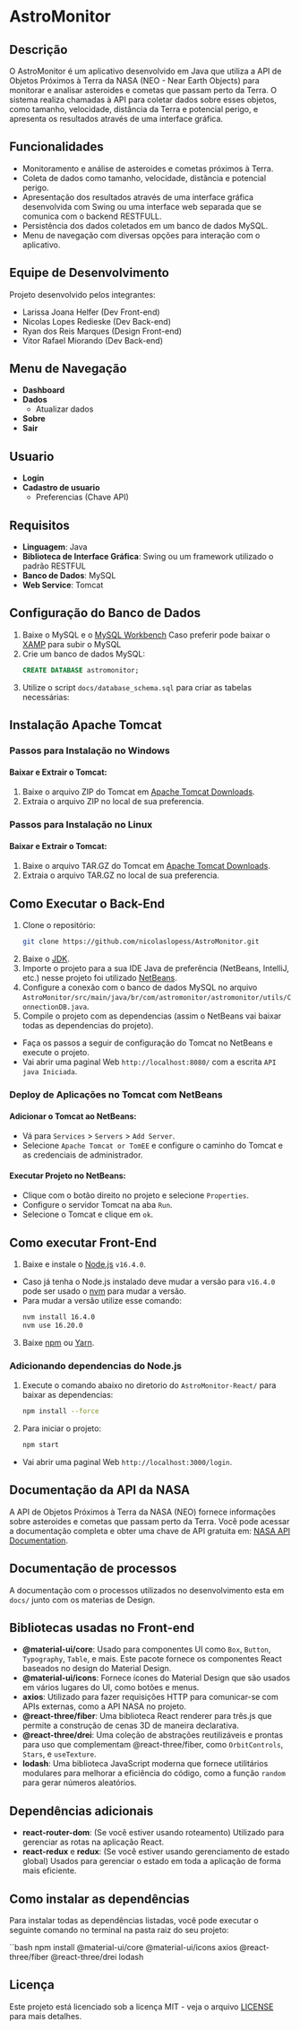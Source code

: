 # AstroMonitor

## Descrição
O AstroMonitor é um aplicativo desenvolvido em Java que utiliza a API de Objetos Próximos à Terra da NASA (NEO - Near Earth Objects) para monitorar e analisar asteroides e cometas que passam perto da Terra. O sistema realiza chamadas à API para coletar dados sobre esses objetos, como tamanho, velocidade, distância da Terra e potencial perigo, e apresenta os resultados através de uma interface gráfica.

## Funcionalidades
- Monitoramento e análise de asteroides e cometas próximos à Terra.
- Coleta de dados como tamanho, velocidade, distância e potencial perigo.
- Apresentação dos resultados através de uma interface gráfica desenvolvida com Swing ou uma interface web separada que se comunica com o backend RESTFULL.
- Persistência dos dados coletados em um banco de dados MySQL.
- Menu de navegação com diversas opções para interação com o aplicativo.

## Equipe de Desenvolvimento

Projeto desenvolvido pelos integrantes:

- Larissa Joana Helfer (Dev Front-end)
- Nicolas Lopes Redieske (Dev Back-end)
- Ryan dos Reis Marques (Design Front-end)
- Vitor Rafael Miorando (Dev Back-end)

## Menu de Navegação

- **Dashboard**
- **Dados**
  - Atualizar dados
- **Sobre**
- **Sair**

## Usuario
- **Login**
- **Cadastro de usuario**
  - Preferencias (Chave API)

## Requisitos
- **Linguagem**: Java
- **Biblioteca de Interface Gráfica**: Swing ou um framework utilizado o padrão RESTFUL
- **Banco de Dados**: MySQL
- **Web Service**: Tomcat

## Configuração do Banco de Dados
1. Baixe o MySQL e o [MySQL Workbench](https://dev.mysql.com/downloads/workbench/) Caso preferir pode baixar o [XAMP](https://www.apachefriends.org/pt_br/index.html) para subir o MySQL
2. Crie um banco de dados MySQL:
    ```sql
    CREATE DATABASE astromonitor;
3. Utilize o script `docs/database_schema.sql` para criar as tabelas necessárias:

## Instalação Apache Tomcat

### Passos para Instalação no Windows

#### Baixar e Extrair o Tomcat:

1. Baixe o arquivo ZIP do Tomcat em [Apache Tomcat Downloads](https://tomcat.apache.org/download-90.cgi).
2. Extraia o arquivo ZIP no local de sua preferencia.

### Passos para Instalação no Linux

#### Baixar e Extrair o Tomcat:

1. Baixe o arquivo TAR.GZ do Tomcat em [Apache Tomcat Downloads](https://tomcat.apache.org/download-90.cgi).
2. Extraia o arquivo TAR.GZ no local de sua preferencia.

## Como Executar o Back-End
1. Clone o repositório:
   ```bash
   git clone https://github.com/nicolaslopess/AstroMonitor.git
2. Baixe o [JDK](https://www.oracle.com/br/java/technologies/downloads/#java17).
2. Importe o projeto para a sua IDE Java de preferência (NetBeans, IntelliJ, etc.) nesse projeto foi utilizado [NetBeans](https://netbeans.apache.org/front/main/index.html).
3. Configure a conexão com o banco de dados MySQL no arquivo `AstroMonitor/src/main/java/br/com/astromonitor/astromonitor/utils/ConnectionDB.java`.
4. Compile o projeto com as dependencias (assim o NetBeans vai baixar todas as dependencias do projeto).
- Faça os passos a seguir de configuração do Tomcat no NetBeans e execute o projeto.
- Vai abrir uma paginal Web `http://localhost:8080/` com a escrita `API java Iniciada`.

### Deploy de Aplicações no Tomcat com NetBeans

#### Adicionar o Tomcat ao NetBeans:

- Vá para `Services` > `Servers` > `Add Server`.
- Selecione `Apache Tomcat or TomEE` e configure o caminho do Tomcat e as credenciais de administrador.

#### Executar Projeto no NetBeans:

- Clique com o botão direito no projeto e selecione `Properties`.
- Configure o servidor Tomcat na aba `Run`.
- Selecione o Tomcat e clique em `ok`.

## Como executar Front-End

1. Baixe e instale o [Node.js](https://nodejs.org/en/) `v16.4.0`.
- Caso já tenha o Node.js instalado deve mudar a versão para `v16.4.0` pode ser usado o [nvm](https://github.com/coreybutler/nvm-windows/releases) para mudar a versão.
- Para mudar a versão utilize esse comando:
   ```bash
   nvm install 16.4.0
   nvm use 16.20.0
3. Baixe [npm](https://www.npmjs.com/) ou [Yarn](https://yarnpkg.com/).

### Adicionando dependencias do Node.js

1. Execute o comando abaixo no diretorio do `AstroMonitor-React/` para baixar as dependencias:
   ```bash
   npm install --force
2. Para iniciar o projeto:
   ```bash
   npm start
- Vai abrir uma paginal Web `http://localhost:3000/login`.

## Documentação da API da NASA

A API de Objetos Próximos à Terra da NASA (NEO) fornece informações sobre asteroides e cometas que passam perto da Terra. Você pode acessar a documentação completa e obter uma chave de API gratuita em: [NASA API Documentation](https://api.nasa.gov/).

## Documentação de processos

A documentação com o processos utilizados no desenvolvimento esta em `docs/` junto com os materias de Design.

## Bibliotecas usadas no Front-end

- **@material-ui/core**: Usado para componentes UI como `Box`, `Button`, `Typography`, `Table`, e mais. Este pacote fornece os componentes React baseados no design do Material Design.
- **@material-ui/icons**: Fornece ícones do Material Design que são usados em vários lugares do UI, como botões e menus.
- **axios**: Utilizado para fazer requisições HTTP para comunicar-se com APIs externas, como a API NASA no projeto.
- **@react-three/fiber**: Uma biblioteca React renderer para três.js que permite a construção de cenas 3D de maneira declarativa.
- **@react-three/drei**: Uma coleção de abstrações reutilizáveis e prontas para uso que complementam @react-three/fiber, como `OrbitControls`, `Stars`, e `useTexture`.
- **lodash**: Uma biblioteca JavaScript moderna que fornece utilitários modulares para melhorar a eficiência do código, como a função `random` para gerar números aleatórios.

## Dependências adicionais

- **react-router-dom**: (Se você estiver usando roteamento) Utilizado para gerenciar as rotas na aplicação React.
- **react-redux** e **redux**: (Se você estiver usando gerenciamento de estado global) Usados para gerenciar o estado em toda a aplicação de forma mais eficiente.

## Como instalar as dependências

Para instalar todas as dependências listadas, você pode executar o seguinte comando no terminal na pasta raiz do seu projeto:

``bash
npm install @material-ui/core @material-ui/icons axios @react-three/fiber @react-three/drei lodash

## Licença

Este projeto está licenciado sob a licença MIT - veja o arquivo [LICENSE](https://github.com/nicolaslopess/AstroMonitor/blob/main/LICENSE) para mais detalhes.
